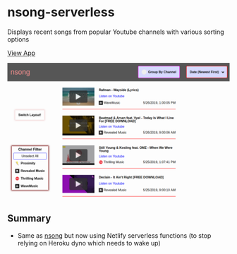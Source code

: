 # nsong-serverless

Displays recent songs from popular Youtube channels with various sorting options

[View App](https://song.taco.fyi)

![screenshot](https://github.com/kianga722/nsong/blob/master/screenshot.png)

## Summary

- Same as [nsong](https://github.com/kianga722/nsong) but now using Netlify serverless functions (to stop relying on Heroku dyno which needs to wake up)

